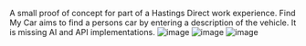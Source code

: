 A small proof of concept for part of a Hastings Direct work experience. Find My Car aims to find a persons car by entering a description of the vehicle. It is missing AI and API implementations.
![image](https://github.com/user-attachments/assets/e3b9990d-7073-47a3-be3f-8579233f6619)
![image](https://github.com/user-attachments/assets/3fa68495-fe90-4630-aa3d-cb5903e3a466)
![image](https://github.com/user-attachments/assets/e7461613-10c9-4a28-ae70-dd890bbf3c65)


